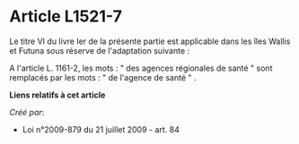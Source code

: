 # Article L1521-7

Le titre VI du livre Ier de la présente partie est applicable dans les îles Wallis et Futuna sous réserve de l'adaptation
suivante : 

A l'article L. 1161-2, les mots : " des agences régionales de santé " sont remplacés par les mots : " de l'agence de santé
" .

**Liens relatifs à cet article**

_Créé par_:

  - Loi n°2009-879 du 21 juillet 2009 - art. 84
